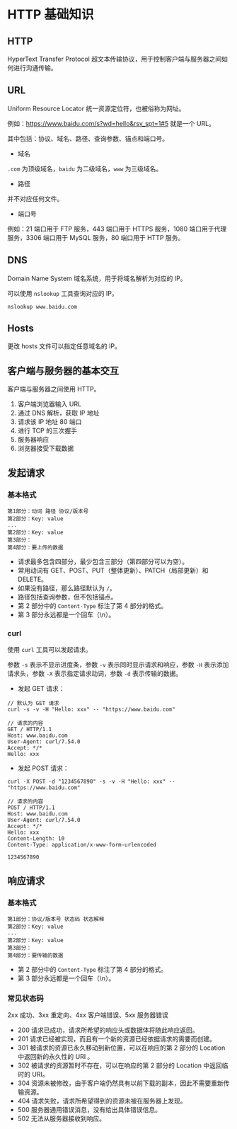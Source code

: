 # HTTP 基础知识

## HTTP

HyperText Transfer Protocol 超文本传输协议，用于控制客户端与服务器之间如何进行沟通传输。


## URL

Uniform Resource Locator 统一资源定位符，也被俗称为网址。

例如：https://www.baidu.com/s?wd=hello&rsv_spt=1#5 就是一个 URL。

其中包括：协议、域名、路径、查询参数、锚点和端口号。

- 域名

`.com` 为顶级域名，`baidu` 为二级域名，`www` 为三级域名。

- 路径

并不对应任何文件。

- 端口号

例如：21 端口用于 FTP 服务，443 端口用于 HTTPS 服务，1080 端口用于代理服务，3306 端口用于 MySQL 服务，80 端口用于 HTTP 服务。


## DNS

Domain Name System 域名系统，用于将域名解析为对应的 IP。

可以使用 `nslookup` 工具查询对应的 IP。

```
nslookup www.baidu.com
```


## Hosts

更改 hosts 文件可以指定任意域名的 IP。


## 客户端与服务器的基本交互

客户端与服务器之间使用 HTTP。

1. 客户端浏览器输入 URL
2. 通过 DNS 解析，获取 IP 地址
3. 请求该 IP 地址 80 端口
4. 进行 TCP 的三次握手
5. 服务器响应
6. 浏览器接受下载数据


## 发起请求

### 基本格式

```
第1部分：动词 路径 协议/版本号
第2部分：Key: value
...
第2部分：Key: value
第3部分：
第4部分：要上传的数据
```

- 请求最多包含四部分，最少包含三部分（第四部分可以为空）。
- 常用动词有 GET、POST、PUT（整体更新）、PATCH（局部更新）和 DELETE。
- 如果没有路径，那么路径默认为 `/`。
- 路径包括查询参数，但不包括锚点。
- 第 2 部分中的 `Content-Type` 标注了第 4 部分的格式。
- 第 3 部分永远都是一个回车（\n）。

### curl

使用 `curl` 工具可以发起请求。

参数 `-s` 表示不显示进度条，参数 `-v` 表示同时显示请求和响应，参数 `-H` 表示添加请求头，参数 `-X` 表示指定请求动词，参数 `-d` 表示传输的数据。

- 发起 GET 请求：

```
// 默认为 GET 请求
curl -s -v -H "Hello: xxx" -- "https://www.baidu.com"

// 请求的内容
GET / HTTP/1.1
Host: www.baidu.com
User-Agent: curl/7.54.0
Accept: */*
Hello: xxx
```

- 发起 POST 请求：

```
curl -X POST -d "1234567890" -s -v -H "Hello: xxx" -- "https://www.baidu.com"

// 请求的内容
POST / HTTP/1.1
Host: www.baidu.com
User-Agent: curl/7.54.0
Accept: */*
Hello: xxx
Content-Length: 10
Content-Type: application/x-www-form-urlencoded

1234567890
```


## 响应请求

### 基本格式

```
第1部分：协议/版本号 状态码 状态解释
第2部分：Key: value
...
第2部分：Key: value
第3部分：
第4部分：要传输的数据
```

- 第 2 部分中的 `Content-Type` 标注了第 4 部分的格式。
- 第 3 部分永远都是一个回车（\n）。

### 常见状态码

2xx 成功、3xx 重定向、4xx 客户端错误、5xx 服务器错误

- 200 请求已成功，请求所希望的响应头或数据体将随此响应返回。
- 201 请求已经被实现，而且有一个新的资源已经依据请求的需要而创建。
- 301 被请求的资源已永久移动到新位置，可以在响应的第 2 部分的 Location 中返回新的永久性的 URI 。
- 302 被请求的资源暂时不存在，可以在响应的第 2 部分的 Location 中返回临时的 URI。
- 304 资源未被修改，由于客户端仍然具有以前下载的副本，因此不需要重新传输资源。
- 404 请求失败，请求所希望得到的资源未被在服务器上发现。
- 500 服务器通用错误消息，没有给出具体错误信息。
- 502 无法从服务器接收到响应。